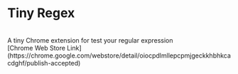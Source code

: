 # Tiny Regex
<br />
A tiny Chrome extension for test your regular expression
<br />
[Chrome Web Store Link](https://chrome.google.com/webstore/detail/oiocpdlmllepcpmjgeckkhbhkcacdghf/publish-accepted)